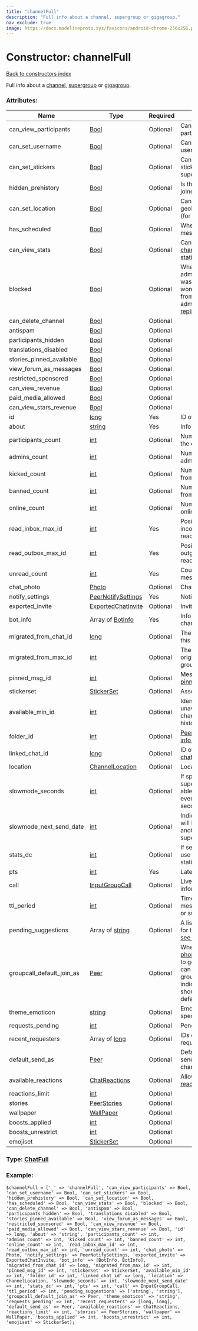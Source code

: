 ```yaml
---
title: "channelFull"
description: "Full info about a channel, supergroup or gigagroup."
nav_exclude: true
image: https://docs.madelineproto.xyz/favicons/android-chrome-256x256.png
---
```

# Constructor: channelFull  
[Back to constructors index](/API_docs/constructors/index.html)



Full info about a [channel](https://core.telegram.org/api/channel#channels), [supergroup](https://core.telegram.org/api/channel#supergroups) or [gigagroup](https://core.telegram.org/api/channel#gigagroups).

### Attributes:

| Name     |    Type       | Required | Description |
|----------|---------------|----------|-------------|
|can\_view\_participants|[Bool](/API_docs/types/Bool.html) | Optional|Can we view the participant list?|
|can\_set\_username|[Bool](/API_docs/types/Bool.html) | Optional|Can we set the channel's username?|
|can\_set\_stickers|[Bool](/API_docs/types/Bool.html) | Optional|Can we [associate](../methods/channels.setStickers.html) a stickerpack to the supergroup?|
|hidden\_prehistory|[Bool](/API_docs/types/Bool.html) | Optional|Is the history before we joined hidden to us?|
|can\_set\_location|[Bool](/API_docs/types/Bool.html) | Optional|Can we set the geolocation of this group (for geogroups)|
|has\_scheduled|[Bool](/API_docs/types/Bool.html) | Optional|Whether scheduled messages are available|
|can\_view\_stats|[Bool](/API_docs/types/Bool.html) | Optional|Can the user view [channel/supergroup statistics](https://core.telegram.org/api/stats)|
|blocked|[Bool](/API_docs/types/Bool.html) | Optional|Whether any anonymous admin of this supergroup was blocked: if set, you won't receive messages from anonymous group admins in [discussion replies via @replies](https://core.telegram.org/api/discussion)|
|can\_delete\_channel|[Bool](/API_docs/types/Bool.html) | Optional|
|antispam|[Bool](/API_docs/types/Bool.html) | Optional|
|participants\_hidden|[Bool](/API_docs/types/Bool.html) | Optional|
|translations\_disabled|[Bool](/API_docs/types/Bool.html) | Optional|
|stories\_pinned\_available|[Bool](/API_docs/types/Bool.html) | Optional|
|view\_forum\_as\_messages|[Bool](/API_docs/types/Bool.html) | Optional|
|restricted\_sponsored|[Bool](/API_docs/types/Bool.html) | Optional|
|can\_view\_revenue|[Bool](/API_docs/types/Bool.html) | Optional|
|paid\_media\_allowed|[Bool](/API_docs/types/Bool.html) | Optional|
|can\_view\_stars\_revenue|[Bool](/API_docs/types/Bool.html) | Optional|
|id|[long](/API_docs/types/long.html) | Yes|ID of the channel|
|about|[string](/API_docs/types/string.html) | Yes|Info about the channel|
|participants\_count|[int](/API_docs/types/int.html) | Optional|Number of participants of the channel|
|admins\_count|[int](/API_docs/types/int.html) | Optional|Number of channel admins|
|kicked\_count|[int](/API_docs/types/int.html) | Optional|Number of users [kicked](https://core.telegram.org/api/rights) from the channel|
|banned\_count|[int](/API_docs/types/int.html) | Optional|Number of users [banned](https://core.telegram.org/api/rights) from the channel|
|online\_count|[int](/API_docs/types/int.html) | Optional|Number of users currently online|
|read\_inbox\_max\_id|[int](/API_docs/types/int.html) | Yes|Position up to which all incoming messages are read.|
|read\_outbox\_max\_id|[int](/API_docs/types/int.html) | Yes|Position up to which all outgoing messages are read.|
|unread\_count|[int](/API_docs/types/int.html) | Yes|Count of unread messages|
|chat\_photo|[Photo](/API_docs/types/Photo.html) | Optional|Channel picture|
|notify\_settings|[PeerNotifySettings](/API_docs/types/PeerNotifySettings.html) | Yes|Notification settings|
|exported\_invite|[ExportedChatInvite](/API_docs/types/ExportedChatInvite.html) | Optional|Invite link|
|bot\_info|Array of [BotInfo](/API_docs/types/BotInfo.html) | Yes|Info about bots in the channel/supergroup|
|migrated\_from\_chat\_id|[long](/API_docs/types/long.html) | Optional|The chat ID from which this group was [migrated](https://core.telegram.org/api/channel)|
|migrated\_from\_max\_id|[int](/API_docs/types/int.html) | Optional|The message ID in the original chat at which this group was [migrated](https://core.telegram.org/api/channel)|
|pinned\_msg\_id|[int](/API_docs/types/int.html) | Optional|Message ID of the last [pinned message](https://core.telegram.org/api/pin)|
|stickerset|[StickerSet](/API_docs/types/StickerSet.html) | Optional|Associated stickerset|
|available\_min\_id|[int](/API_docs/types/int.html) | Optional|Identifier of a maximum unavailable message in a channel due to hidden history.|
|folder\_id|[int](/API_docs/types/int.html) | Optional|[Peer folder ID, for more info click here](https://core.telegram.org/api/folders#peer-folders)|
|linked\_chat\_id|[long](/API_docs/types/long.html) | Optional|ID of the linked [discussion chat](https://core.telegram.org/api/discussion) for channels|
|location|[ChannelLocation](/API_docs/types/ChannelLocation.html) | Optional|Location of the geogroup|
|slowmode\_seconds|[int](/API_docs/types/int.html) | Optional|If specified, users in supergroups will only be able to send one message every `slowmode_seconds` seconds|
|slowmode\_next\_send\_date|[int](/API_docs/types/int.html) | Optional|Indicates when the user will be allowed to send another message in the supergroup (unixtime)|
|stats\_dc|[int](/API_docs/types/int.html) | Optional|If set, specifies the DC to use for fetching channel statistics|
|pts|[int](/API_docs/types/int.html) | Yes|Latest [PTS](https://core.telegram.org/api/updates) for this channel|
|call|[InputGroupCall](/API_docs/types/InputGroupCall.html) | Optional|Livestream or group call information|
|ttl\_period|[int](/API_docs/types/int.html) | Optional|Time-To-Live of messages in this channel or supergroup|
|pending\_suggestions|Array of [string](/API_docs/types/string.html) | Optional|A list of [suggested actions](https://core.telegram.org/api/config#suggestions) for the supergroup admin, [see here for more info »](https://core.telegram.org/api/config#suggestions).|
|groupcall\_default\_join\_as|[Peer](/API_docs/types/Peer.html) | Optional|When using [phone.getGroupCallJoinAs](../methods/phone.getGroupCallJoinAs.html) to get a list of peers that can be used to join a group call, this field indicates the peer that should be selected by default.|
|theme\_emoticon|[string](/API_docs/types/string.html) | Optional|Emoji representing a specific chat theme|
|requests\_pending|[int](/API_docs/types/int.html) | Optional|Pending [join requests »](https://core.telegram.org/api/invites#join-requests)|
|recent\_requesters|Array of [long](/API_docs/types/long.html) | Optional|IDs of users who requested to join recently|
|default\_send\_as|[Peer](/API_docs/types/Peer.html) | Optional|Default peer used for sending messages to this channel|
|available\_reactions|[ChatReactions](/API_docs/types/ChatReactions.html) | Optional|Allowed [message reactions »](https://core.telegram.org/api/reactions)|
|reactions\_limit|[int](/API_docs/types/int.html) | Optional|
|stories|[PeerStories](/API_docs/types/PeerStories.html) | Optional|
|wallpaper|[WallPaper](/API_docs/types/WallPaper.html) | Optional|
|boosts\_applied|[int](/API_docs/types/int.html) | Optional|
|boosts\_unrestrict|[int](/API_docs/types/int.html) | Optional|
|emojiset|[StickerSet](/API_docs/types/StickerSet.html) | Optional|



### Type: [ChatFull](/API_docs/types/ChatFull.html)


### Example:

```
$channelFull = ['_' => 'channelFull', 'can_view_participants' => Bool, 'can_set_username' => Bool, 'can_set_stickers' => Bool, 'hidden_prehistory' => Bool, 'can_set_location' => Bool, 'has_scheduled' => Bool, 'can_view_stats' => Bool, 'blocked' => Bool, 'can_delete_channel' => Bool, 'antispam' => Bool, 'participants_hidden' => Bool, 'translations_disabled' => Bool, 'stories_pinned_available' => Bool, 'view_forum_as_messages' => Bool, 'restricted_sponsored' => Bool, 'can_view_revenue' => Bool, 'paid_media_allowed' => Bool, 'can_view_stars_revenue' => Bool, 'id' => long, 'about' => 'string', 'participants_count' => int, 'admins_count' => int, 'kicked_count' => int, 'banned_count' => int, 'online_count' => int, 'read_inbox_max_id' => int, 'read_outbox_max_id' => int, 'unread_count' => int, 'chat_photo' => Photo, 'notify_settings' => PeerNotifySettings, 'exported_invite' => ExportedChatInvite, 'bot_info' => [BotInfo, BotInfo], 'migrated_from_chat_id' => long, 'migrated_from_max_id' => int, 'pinned_msg_id' => int, 'stickerset' => StickerSet, 'available_min_id' => int, 'folder_id' => int, 'linked_chat_id' => long, 'location' => ChannelLocation, 'slowmode_seconds' => int, 'slowmode_next_send_date' => int, 'stats_dc' => int, 'pts' => int, 'call' => InputGroupCall, 'ttl_period' => int, 'pending_suggestions' => ['string', 'string'], 'groupcall_default_join_as' => Peer, 'theme_emoticon' => 'string', 'requests_pending' => int, 'recent_requesters' => [long, long], 'default_send_as' => Peer, 'available_reactions' => ChatReactions, 'reactions_limit' => int, 'stories' => PeerStories, 'wallpaper' => WallPaper, 'boosts_applied' => int, 'boosts_unrestrict' => int, 'emojiset' => StickerSet];
```  
